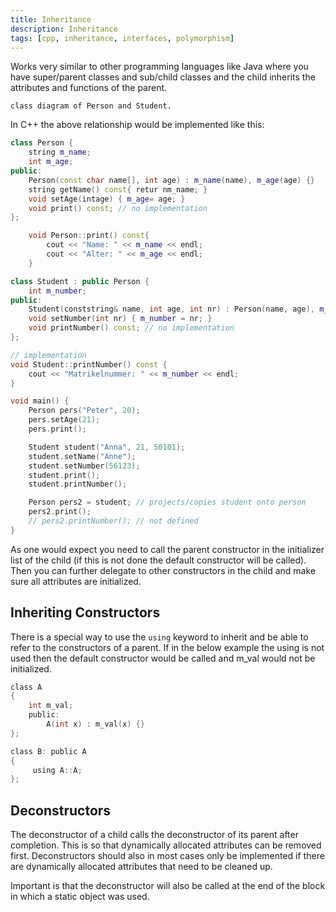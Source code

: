 ```yaml
---
title: Inheritance
description: Inheritance
tags: [cpp, inheritance, interfaces, polymorphism]
---
```


Works very similar to other programming languages like Java where you have super/parent classes and sub/child classes and the child inherits the attributes and functions of the parent.

```mermaid
class diagram of Person and Student.
```

In C++ the above relationship would be implemented like this:

```cpp title="Person.h"
class Person {
    string m_name;
    int m_age;
public:
    Person(const char name[], int age) : m_name(name), m_age(age) {}
    string getName() const{ retur nm_name; }
    void setAge(intage) { m_age= age; }
    void print() const; // no implementation
};
```

```cpp title="Person.cpp
    void Person::print() const{
        cout << "Name: " << m_name << endl;
        cout << "Alter: " << m_age << endl; 
    }
```

```cpp title="Student.h"
class Student : public Person {
    int m_number;
public:
    Student(conststring& name, int age, int nr) : Person(name, age), m_number(nr) {} // call super constructor
    void setNumber(int nr) { m_number = nr; }
    void printNumber() const; // no implementation
};
```

```cpp title="Student.cpp"
// implementation
void Student::printNumber() const {
    cout << "Matrikelnummer: " << m_number << endl;
}
```

```cpp
void main() { 
    Person pers("Peter", 20);
    pers.setAge(21);
    pers.print();

    Student student("Anna", 21, 50101);
    student.setName("Anne");
    student.setNumber(56123);
    student.print();
    student.printNumber();

    Person pers2 = student; // projects/copies student onto person
    pers2.print();
    // pers2.printNumber(); // not defined
}
```

As one would expect you need to call the parent constructor in the initializer list of the child (if this is not done the default constructor will be called). Then you can further delegate to other constructors in the child and make sure all attributes are initialized.

## Inheriting Constructors

There is a special way to use the `using` keyword to inherit and be able to refer to the constructors of a parent. If in the below example the using is not used then the default constructor would be called and m_val would not be initialized.

```c
class A
{
    int m_val;
    public: 
        A(int x) : m_val(x) {}
};

class B: public A
{
     using A::A;
};
```

## Deconstructors

The deconstructor of a child calls the deconstructor of its parent after completion. This is so that dynamically allocated attributes can be removed first. Deconstructors should also in most cases only be implemented if there are dynamically allocated attributes that need to be cleaned up.

Important is that the deconstructor will also be called at the end of the block in which a static object was used.
